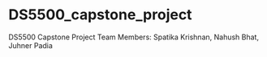 # DS5500_capstone_project
DS5500 Capstone Project
Team Members: Spatika Krishnan, Nahush Bhat, Juhner Padia
